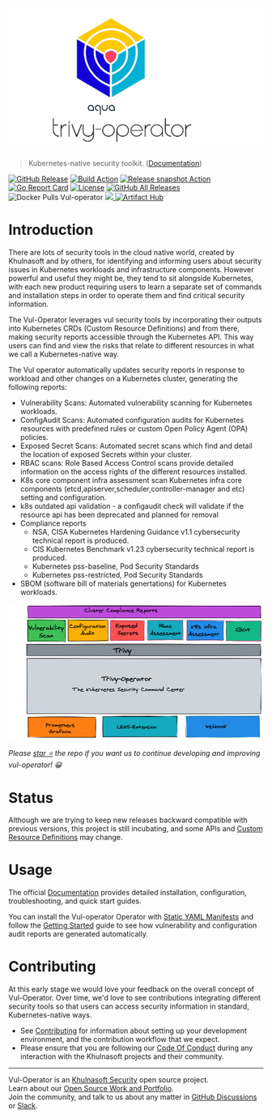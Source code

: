 ![Vul-operator logo](docs/images/vul-operator-logo.png)

> Kubernetes-native security toolkit. ([Documentation](https://khulnasoft-lab.github.io/vul-operator/latest))

[![GitHub Release][release-img]][release]
[![Build Action][action-build-img]][action-build]
[![Release snapshot Action][action-release-snapshot-img]][action-release-snapshot]
[![Go Report Card][report-card-img]][report-card]
[![License][license-img]][license]
[![GitHub All Releases][github-all-releases-img]][release]
![Docker Pulls Vul-operator][docker-pulls-vul-operator]
<a href="https://slack.khulnasoft.com/?_ga=2.51428586.2119512742.1655808394-1739877964.1641199050">
<img src="https://img.shields.io/static/v1?label=Slack&message=Join+our+Community&color=4a154b&logo=slack">
</a>
[![Artifact Hub](https://img.shields.io/endpoint?url=https://artifacthub.io/badge/repository/vul-operator)](https://artifacthub.io/packages/helm/vul-operator/vul-operator)

# Introduction

There are lots of security tools in the cloud native world, created by Khulnasoft and by others, for identifying and informing
users about security issues in Kubernetes workloads and infrastructure components. However powerful and useful they
might be, they tend to sit alongside Kubernetes, with each new product requiring users to learn a separate set of
commands and installation steps in order to operate them and find critical security information.

The Vul-Operator leverages vul security tools by incorporating their outputs into Kubernetes CRDs
(Custom Resource Definitions) and from there, making security reports accessible through the Kubernetes API. This way
users can find and view the risks that relate to different resources in what we call a Kubernetes-native way.

The Vul operator automatically updates security reports in response to workload and other changes on a Kubernetes cluster, generating the following reports:

- Vulnerability Scans: Automated vulnerability scanning for Kubernetes workloads.
- ConfigAudit Scans: Automated configuration audits for Kubernetes resources with predefined rules or custom Open Policy Agent (OPA) policies.
- Exposed Secret Scans: Automated secret scans which find and detail the location of exposed Secrets within your cluster.
- RBAC scans: Role Based Access Control scans provide detailed information on the access rights of the different resources installed.
- K8s core component infra assessment scan Kubernetes infra core components (etcd,apiserver,scheduler,controller-manager and etc) setting and configuration.
- k8s outdated api validation - a configaudit check will validate if the resource api has been deprecated and planned for removal 
- Compliance reports
  - NSA, CISA Kubernetes Hardening Guidance v1.1 cybersecurity technical report is produced.
  - CIS Kubernetes Benchmark v1.23 cybersecurity technical report is produced.
  - Kubernetes pss-baseline, Pod Security Standards
  - Kubernetes pss-restricted, Pod Security Standards
- SBOM (software bill of materials genertations) for Kubernetes workloads.

<p align="center">
<img src="docs/images/vul-operator-overview.png" alt="Vul-operator Overview"/>
</p>

_Please [star ⭐](https://github.com/khulnasoft-lab/vul-operator/stargazers) the repo if you want us to continue developing and improving vul-operator! 😀_


# Status

Although we are trying to keep new releases backward compatible with previous versions, this project is still incubating,
and some APIs and [Custom Resource Definitions] may change.

# Usage

The official [Documentation] provides detailed installation, configuration, troubleshooting, and quick start guides.

You can install the Vul-operator Operator with [Static YAML Manifests] and follow the [Getting Started][getting-started-operator]
guide to see how vulnerability and configuration audit reports are generated automatically.

# Contributing

At this early stage we would love your feedback on the overall concept of Vul-Operator. Over time, we'd love to see
contributions integrating different security tools so that users can access security information in standard,
Kubernetes-native ways.

* See [Contributing] for information about setting up your development environment, and the contribution workflow that
  we expect.
* Please ensure that you are following our [Code Of Conduct](https://github.com/khulnasoft-lab/community/blob/main/CODE_OF_CONDUCT.md) during any interaction with the Khulnasoft projects and their community.

---
Vul-Operator is an [Khulnasoft Security](https://khulnasoft.com) open source project.  
Learn about our [Open Source Work and Portfolio].  
Join the community, and talk to us about any matter in [GitHub Discussions] or [Slack].

[release-img]: https://img.shields.io/github/release/khulnasoft-lab/vul-operator.svg?logo=github
[release]: https://github.com/khulnasoft-lab/vul-operator/releases
[action-build-img]: https://github.com/khulnasoft-lab/vul-operator/actions/workflows/build.yaml/badge.svg
[action-build]: https://github.com/khulnasoft-lab/vul-operator/actions/workflows/build.yaml
[action-release-snapshot-img]: https://github.com/khulnasoft-lab/vul-operator/actions/workflows/release-snapshot.yaml/badge.svg
[action-release-snapshot]: https://github.com/khulnasoft-lab/vul-operator/actions/workflows/release-snapshot.yaml
[cov-img]: https://codecov.io/github/khulnasoft-lab/vul-operator/branch/main/graph/badge.svg
[cov]: https://codecov.io/github/khulnasoft-lab/vul-operator
[report-card-img]: https://goreportcard.com/badge/github.com/khulnasoft-lab/vul-operator
[report-card]: https://goreportcard.com/report/github.com/khulnasoft-lab/vul-operator
[license-img]: https://img.shields.io/github/license/khulnasoft-lab/vul-operator.svg
[license]: https://github.com/khulnasoft-lab/vul-operator/blob/main/LICENSE
[github-all-releases-img]: https://img.shields.io/github/downloads/khulnasoft-lab/vul-operator/total?logo=github
[docker-pulls-vul-operator]: https://img.shields.io/docker/pulls/khulnasoft/vul-operator?logo=docker&label=docker%20pulls%20%2F%20vul%20operator
[Contributing]: CONTRIBUTING.md
[GitHub Discussions]: https://github.com/khulnasoft-lab/vul-operator/discussions
[Slack]: https://slack.khulnasoft.com/
[Open Source Work and Portfolio]: https://www.khulnasoft.com/products/open-source-projects/

[Custom Resource Definitions]: https://khulnasoft-lab.github.io/vul-operator/latest/docs/crds/
[Go module]: https://pkg.go.dev/github.com/khulnasoft-lab/vul-operator/pkg
[Documentation]: https://khulnasoft-lab.github.io/vul-operator/latest
[Static YAML Manifests]: https://khulnasoft-lab.github.io/vul-operator/latest/getting-started/installation/kubectl/
[getting-started-operator]: https://khulnasoft-lab.github.io/vul-operator/latest/
[Kubernetes operator]: https://khulnasoft-lab.github.io/vul-operator/latest

[Lens Extension]: https://github.com/khulnasoft-lab/vul-operator-lens-extension
[kubectl]: https://kubernetes.io/docs/reference/kubectl
